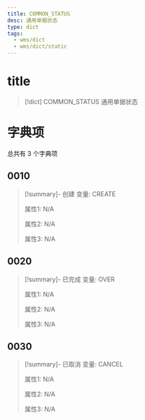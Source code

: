 ```yaml
---
title: COMMON_STATUS
desc: 通用单据状态
type: dict
tags:
  - wms/dict
  - wms/dict/static
---
```

# title
>[!dict] COMMON_STATUS
> 通用单据状态

# 字典项
总共有 3 个字典项
## 0010
>[!summary]- 创建
>变量: CREATE
>
>属性1: N/A
>
>属性2: N/A
>
>属性3: N/A

## 0020
>[!summary]- 已完成
>变量: OVER
>
>属性1: N/A
>
>属性2: N/A
>
>属性3: N/A

## 0030
>[!summary]- 已取消
>变量: CANCEL
>
>属性1: N/A
>
>属性2: N/A
>
>属性3: N/A
